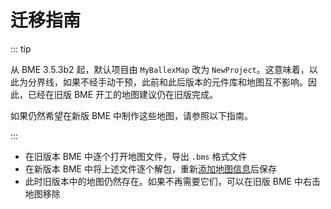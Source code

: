 # 迁移指南

::: tip

从 BME 3.5.3b2 起，默认项目由 `MyBallexMap` 改为 `NewProject`。这意味着，以此为分界线，如果不经手动干预，此前和此后版本的元件库和地图互不影响。因此，已经在旧版 BME 开工的地图建议仍在旧版完成。

如果仍然希望在新版 BME 中制作这些地图，请参照以下指南。

:::

- 在旧版本 BME 中逐个打开地图文件，导出 `.bms` 格式文件
- 在新版本 BME 中将上述文件逐个解包，重新[添加地图信息](/start/basic-operation.md#添加地图信息)后保存
- 此时旧版本中的地图仍然存在。如果不再需要它们，可以在旧版 BME 中右击地图移除
